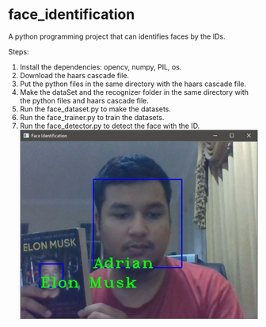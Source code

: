 # face_identification
A python programming project that can identifies faces by the IDs. 

Steps:
1. Install the dependencies: opencv, numpy, PIL, os.
2. Download the haars cascade file.
3. Put the python files in the same directory with the haars cascade file.
4. Make the dataSet and the recognizer folder in the same directory with the python files and haars cascade file.
5. Run the face_dataset.py to make the datasets.
6. Run the face_trainer.py to train the datasets.
7. Run the face_detector.py to detect the face with the ID.
![alt text](https://github.com/adriantoto/face_identification/blob/master/face_identification.JPG)
